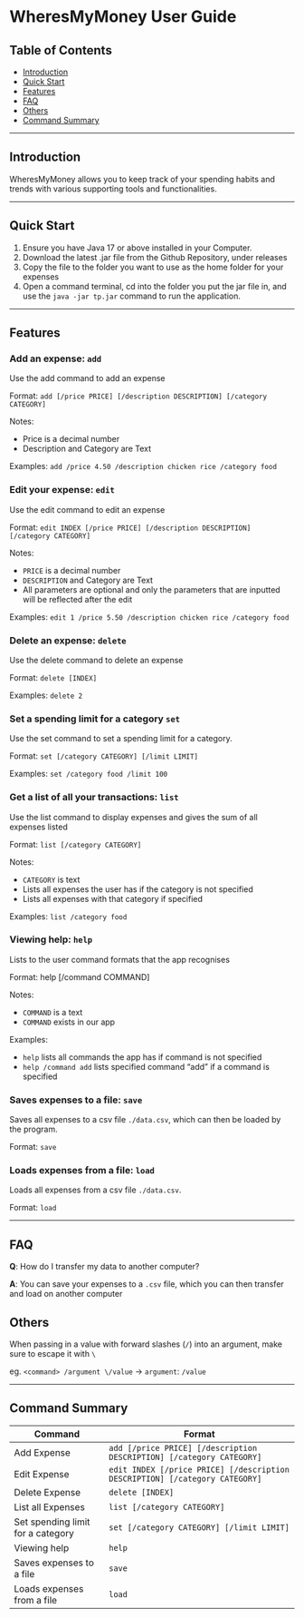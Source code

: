 # WheresMyMoney User Guide


## Table of Contents
- [Introduction](#introduction)
- [Quick Start](#quick-start)
- [Features](#features-)
- [FAQ](#faq)
- [Others](#others)
- [Command Summary](#command-summary)

---

## Introduction

WheresMyMoney allows you to keep track of your spending habits and trends with various supporting tools and functionalities.

---

## Quick Start

1. Ensure you have Java 17 or above installed in your Computer.
2. Download the latest .jar file from the Github Repository, under releases
3. Copy the file to the folder you want to use as the home folder for your expenses
4. Open a command terminal, cd into the folder you put the jar file in, and use the `java -jar tp.jar` command to run the application.

---

## Features 

### Add an expense: `add`

Use the add command to add an expense

Format:  `add [/price PRICE] [/description DESCRIPTION] [/category CATEGORY]`

Notes:
- Price is a decimal number
- Description and Category are Text

Examples: `add /price 4.50 /description chicken rice /category food`

### Edit your expense: `edit`

Use the edit command to edit an expense

Format: `edit INDEX [/price PRICE] [/description DESCRIPTION] [/category CATEGORY]`

Notes:
- `PRICE` is a decimal number
- `DESCRIPTION` and Category are Text
- All parameters are optional and only the parameters that are inputted will be reflected after the edit
 
Examples: `edit 1 /price 5.50 /description chicken rice /category food`

### Delete an expense: `delete`

Use the delete command to delete an expense

Format:  `delete [INDEX]`

Examples: `delete 2`

### Set a spending limit for a category `set`

Use the set command to set a spending limit for a category.

Format: `set [/category CATEGORY] [/limit LIMIT]`

Examples: `set /category food /limit 100` 

### Get a list of all your transactions: `list`

Use the list command to display expenses and gives the sum of all expenses listed

Format:  `list [/category CATEGORY]`

Notes:
- `CATEGORY` is text
- Lists all expenses the user has if the category is not specified
- Lists all expenses with that category if specified

Examples: `list /category food`

### Viewing help: `help`

Lists to the user command formats that the app recognises

Format: help [/command COMMAND]

Notes:
- `COMMAND` is a text
- `COMMAND` exists in our app

Examples:
- `help`              lists all commands the app has if command is not specified
- `help /command add` lists specified command “add” if a command is specified

### Saves expenses to a file: `save`

Saves all expenses to a csv file `./data.csv`, which can then  be loaded by the program.

Format: `save`

### Loads expenses from a file: `load`

Loads all expenses from a csv file `./data.csv`.

Format: `load`

---

## FAQ

**Q**: How do I transfer my data to another computer? 

**A**: You can save your expenses to a `.csv` file, which you can then transfer and load on another computer 

## Others

When passing in a value with forward slashes (`/`) into an argument, make sure to escape it with `\`

eg. `<command> /argument \/value` -> `argument`: `/value` 

---

## Command Summary


| Command                           | Format                                                                      | 
|-----------------------------------|-----------------------------------------------------------------------------|
| Add Expense                       | `add [/price PRICE] [/description DESCRIPTION] [/category CATEGORY]`        |
 | Edit Expense                      | `edit INDEX [/price PRICE] [/description DESCRIPTION] [/category CATEGORY]` |
| Delete Expense                    | `delete [INDEX]`                                                            |
| List all Expenses                 | `list [/category CATEGORY]`                                                 | 
| Set spending limit for a category | `set [/category CATEGORY] [/limit LIMIT]`                                   |
| Viewing help                      | `help`                                                                      |
| Saves expenses to a file          | `save`                                                                      |
| Loads expenses from a file        | `load`                                                                      |
